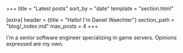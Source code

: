 +++
title = "Latest posts"
sort_by = "date"
template = "section.html"

[extra]
header = {title = "Hello! I'm Daniel Waechter"}
section_path = "blog/_index.md"
max_posts = 4
+++

I'm a senior software engineer specializing in game servers. Opinions expressed are my own.
